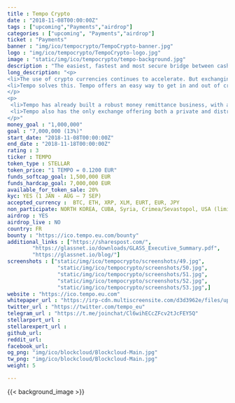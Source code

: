 ```yaml
---
title : Tempo Crypto
date : "2018-11-08T00:00:00Z"
tags : ["upcoming","Payments","airdrop"]
categories : ["upcoming", "Payments","airdrop"]
ticket : "Payments"
banner : "img/ico/tempocrypto/TempoCrypto-banner.jpg"
logo : "img/ico/tempocrypto/TempoCrypto-logo.jpg"
image : "static/img/ico/tempocrypto/tempo-background.jpg"
description : "The easiest, fastest and most secure bridge between cash and crypto!"
long_description: "<p>
<li>The use of crypto currencies continues to accelerate. But exchanging crypto for fiat currencies remains difficult, limited and exposed to high volatility. Consequently, crypto currencies are still little used for purchasing goods and services.</li>
<li>Tempo solves this. Tempo offers an easy way to get in and out of crypto, making the exchange faster, secure and available wherever you are. Which in turn, makes the the purchase of goods and services using cryptocurrencies easier.</li>
</p>
<p>
 <li>Tempo has already built a robust money remittance business, with a substantial and growing international network of correspondents and agents. In fact, Tempo currently has the largest payment network of any licensed crypto exchange in the world.</li> 
 <li>Tempo also has the only exchange offering both a private and distributed exchange to ensure best pricing, along with the EURT, a stable coin backed by cash on hand.</li>
</p>"
money_goal : "1,000,000"
goal : "7,000,000 (13%)"
start_date: "2018-11-08T00:00:00Z"
end_date : "2018-11-18T00:00:00Z"
rating : 3
ticker : TEMPO
token_type : STELLAR
token_price: "1 TEMPO = 0.1200 EUR"
funds_softcap_goal: 1,500,000 EUR
funds_hardcap_goal: 7,000,000 EUR
available_for_token_sale: 20%
kyc: YES (1 JAN - AUG – 7 SEP)
accepted_currency :  BTC, ETH, XRP, XLM, EURT, EUR, JPY
non_participate: NORTH KOREA, CUBA, Syria, Crimea/Sevastopol, USA (limited)
airdrop : YES
airdrop_live : NO
country: FR
bounty : "https://ico.tempo.eu.com/bounty"
additional_links : ["https://sharespost.com/",
        "https://glassnet.io/downloads/GLASS_Executive_Summary.pdf",
        "https://glassnet.io/blog/"]
screenshots : ["static/img/ico/tempocrypto/screenshots/49.jpg",
                "static/img/ico/tempocrypto/screenshots/50.jpg",
                "static/img/ico/tempocrypto/screenshots/51.jpg",
                "static/img/ico/tempocrypto/screenshots/52.jpg",
                "static/img/ico/tempocrypto/screenshots/53.jpg",]
website : "https://ico.tempo.eu.com"
whitepaper_url : "https://irp-cdn.multiscreensite.com/d3d3962e/files/uploaded/TEMPO-Whitepaper-pre-release-v27.a.pdf.pdf"
twitter_url : "https://twitter.com/tempo_eu"
telegram_url : "https://t.me/joinchat/Cl6wihECcZFcv2tJcFEY5Q"
stellarport_url :
stellarexpert_url :
github_url:
reddit_url:
facebook_url:
og_png: "img/ico/blockcloud/Blockcloud-Main.jpg"
tw_png: "img/ico/blockcloud/Blockcloud-Main.jpg"
weight: 5

---
```



{{< background_image >}}

